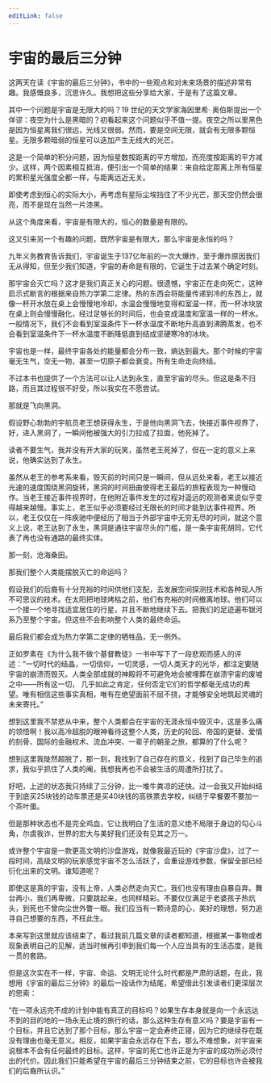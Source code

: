 ```yaml
---
editLink: false
---
```


# 宇宙的最后三分钟

这两天在读《宇宙的最后三分钟》，书中的一些观点和对未来场景的描述非常有趣。我感慨良多，沉思许久。我想把这些分享给大家，于是有了这篇文章。

其中一个问题是宇宙是无限大的吗？19 世纪的天文学家海因里希· 奥伯斯提出一个佯谬：夜空为什么是黑暗的？初看起来这个问题似乎不值一提。夜空之所以里黑色是因为恒星离我们很远，光线又很弱。然而，要是空间无限，就会有无限多颗恒星。无限多颗暗弱的恒星可以迭加产生无线大的光芒。

这是一个简单的积分问题，因为恒星数按距离的平方增加，而亮度按距离的平方减少。这样，两个因素相互抵消，便引出一个简单的结果：来自给定距离上所有恒星的累积星光强度全都一样，与距离远近无关。

即使考虑到恒心的实际大小，再考虑有星际尘埃挡住了不少光芒，那天空仍然会很亮，而不是现在当然一片漆黑。

从这个角度来看，宇宙是有限大的，恒心的数量是有限的。

这又引来另一个有趣的问题，既然宇宙是有限大，那么宇宙是永恒的吗？

九年义务教育告诉我们，宇宙诞生于137亿年前的一次大爆炸，至于爆炸原因我们无从得知，但至少我们知道，宇宙的寿命是有限的，它诞生于过去某个确定时刻。

那宇宙会灭亡吗？这才是我们真正关心的问题。很遗憾，宇宙正在走向死亡，这种启示式断言的根据来自热力学第二定律。热的东西会将能量传递到冷的东西上，就像一杯开水放在桌上会慢慢地冷却，水温会慢慢地变得和室温一样，而一杯冰块放在桌上则会慢慢融化，经过足够长的时间后，也会变成温度和室温一样的一杯水。一般情况下，我们不会看到室温条件下一杯水温度不断地升高直到沸腾蒸发，也不会看到室温条件下一杯水温度不断降低直到结成坚硬寒冷的冰块。

宇宙也是一样，最终宇宙各处的能量都会分布一致，熵达到最大。那个时候的宇宙毫无生气，空无一物，甚至一切原子都会衰变。所有生命走向终结。

不过本书也提供了一个方法可以让人达到永生，直至宇宙的尽头。但这是条不归路，而且其过程很不好受，所以我实在不愿尝试。

那就是飞向黑洞。

假设野心勃勃的宇航员老王想获得永生，于是他向黑洞飞去，快接近事件视界了，好，进入黑洞了，一瞬间他被强大的引力拉成了拉面，他死掉了。

读者不要生气，我并没有开大家的玩笑，虽然老王死掉了，但在一定的意义上来说，他确实达到了永生。

虽然从老王的参考系来看，毁灭前的时间只是一瞬间，但从远处来看，老王以接近光速的速度围绕黑洞旋转，黑洞的时间扭曲使得老王最后的旅程表现为一种慢动作。当老王接近事件视界时，在他附近事件发生的过程对遥远的观测者来说似乎变得越来越慢。事实上，老王似乎必须要经过无限长的时间才能到达事件视界。所以，老王仅仅在一阵疾驰中便经历了相当于外部宇宙中无穷无尽的时间，就这个意义上说，老王达到了永生，黑洞是通往宇宙尽头的门槛，是一条宇宙死胡同，它代表了再也没有通路的最终实体。

那一刻，沧海桑田。

那我们整个人类能摆脱灭亡的命运吗？

假设我们的后裔有十分充裕的时间供他们支配，去发展空间探测技术和各种现人所不可思议的技术。在太阳把地球烤枯之前，他们有充裕的时间撤离地球。他们可以一个接一个地寻找适宜居住的行星，并且不断地继续下去。把我们的足迹遍布银河系乃至整个宇宙。但这些不会影响整个人类的最终命运。

最后我们都会成为热力学第二定律的牺牲品，无一例外。

正如罗素在《为什么我不做个基督教徒》一书中写下了一段悲观而感人的评述：“一切时代的结晶，一切信仰，一切灵感，一切人类天才的光华，都注定要随宇宙的崩溃而毁灭。人类全部成就的神殿将不可避免地会被埋葬在崩溃宇宙的废墟之中——所有这一切， 几乎如此之肯定，任何否定它们的哲学都毫无成功的希望。唯有相信这些事实真相，唯有在绝望面前不屈不挠，才能够安全地筑起灵魂的未来寄托。”

想到这里我不禁悲从中来，整个人类都会在宇宙的无涯永恒中毁灭中，这是多么痛的领悟啊！我以高冷超脱的眼神看待这整个人类，历史的轮回、帝国的更替、爱情的刻骨、国际的金融权术、流血冲突、一辈子的朝圣之旅，都算的了什么呢？

想到这里我陡然超脱了，那一刻，我找到了自己存在的意义，找到了自己毕生的追求，我似乎抓住了人类的阉，我想我再也不会被生活的周遭所打扰了。

好吧，上述的状态我只持续了三分钟，比一堆牛粪凉的还快。过一会我又开始纠结于到底买25块钱的动车票还是买40块钱的高铁票去学校，纠结于早餐要不要加一个茶叶蛋。

但是那种状态也不是完全鸡血，它让我明白了生活的意义绝不局限于身边的勾心斗角，尔虞我诈，世界的宏大与美好我们还没有见其之万一。

或许整个宇宙是一款更高文明的沙盘游戏，就像我最近玩的《宇宙沙盘》，过了一段时间，高级文明的玩家感觉宇宙不怎么活跃了，会重设游戏参数，保留全部已经衍化出来的文明。谁知道呢？

即使这是真的宇宙，没有上帝，人类必然走向灭亡。我们也没有理由自暴自弃。舞台再小，我们再卑微，只要跳起来，也同样精彩。不要仅仅满足于老婆孩子热炕头，到死也不曾向尘世外瞥一眼。我们应当有一颗诗意的心，美好的理想，努力追寻自己想要的东西，不枉此生。

本来写到这里就应该结束了，看过我前几篇文章的读者都知道，根据某一事物或者现象表明自己的见解，适当时候再引申到我们每一个人应当具有的生活态度，是我一贯的套路。

但是这次实在不一样，宇宙、命运、文明无论什么时代都是严肃的话题，在此，我想用《宇宙的最后三分钟》的最后一段话作为结尾，希望借此引发读者们更深层次的思索：

“在一项永远完不成的计划中能有真正的目标吗？如果生存本身就是向一个永远达不到的目的地的一场永无止境的旅行的话，那么这种生存有意义吗？要是宇宙有一个目标，并且它达到了那个目标，那么宇宙一定会寿终正寝，因为它的继续存在既没有理由也毫无意义。相反，如果宇宙会永远存在下去，那么不难想象，对宇宙来说根本不会有任何最终的目标。这样，宇宙的死亡也许正是为宇宙的成功所必须付出的代价。因此我们只能希望在宇宙的最后三分钟结束之前，它的目标也许会被我们的后裔所认识。”

